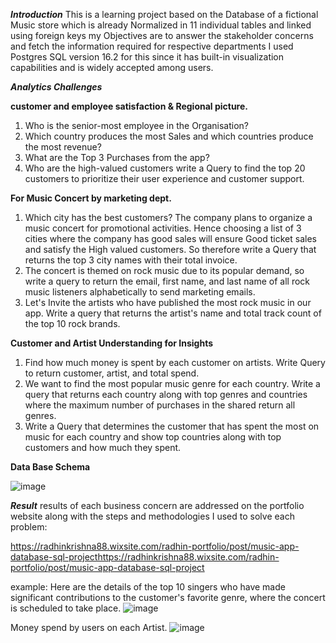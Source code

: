 _**Introduction**_
This is a learning project based on the Database of a fictional Music store which is already Normalized in 11 individual tables and linked using foreign keys my Objectives are to answer the stakeholder concerns and fetch the information required for respective departments
I used Postgres SQL version 16.2 for this since it has built-in visualization capabilities and is widely accepted among users.


_**Analytics Challenges**_

**customer and employee satisfaction & Regional picture.**
1. Who is the senior-most employee in the Organisation?
2. Which country produces the most Sales and which countries produce the most revenue?
3. What are the Top 3 Purchases from the app?
4. Who are the high-valued customers write a Query to find the top 20 customers to prioritize their user experience and customer support.

  
**For Music Concert by marketing dept.**
1. Which city has the best customers? The company plans to organize a music concert for promotional activities. Hence choosing a list of 3 cities where the company has good  sales will ensure  Good ticket sales and satisfy the High valued customers. So therefore write a Query that returns the top 3 city names with their total invoice.
2. The concert is themed on rock music due to its popular demand, so write a query to return the email, first name, and last name of all rock music listeners alphabetically to send marketing emails.
3. Let's Invite the artists who have published the most rock music in our app. Write a query that returns the artist's name and total track count of the top 10 rock brands.


**Customer and Artist Understanding for Insights**
1. Find how much money is spent by each customer on artists. Write Query to return customer, artist, and total spend.
2. We want to find the most popular music genre for each country. Write a query that returns each country along with top genres and countries where the maximum number of purchases in the shared return all genres.
3. Write a Query that determines the customer that has spent the most on music for each country and show top countries along with top customers and how much they spent.


**Data Base Schema**

![image](https://github.com/user-attachments/assets/52eefe17-f333-4a24-b218-a46660d4e505)


_**Result**_
results of each business concern are addressed on the portfolio website along with the steps and methodologies I used to solve each problem:

https://radhinkrishna88.wixsite.com/radhin-portfolio/post/music-app-database-sql-projecthttps://radhinkrishna88.wixsite.com/radhin-portfolio/post/music-app-database-sql-project


example:
Here are the details of the top 10 singers who have made significant contributions to the customer's favorite genre, where the concert is scheduled to take place.
![image](https://github.com/user-attachments/assets/f40f4432-c130-4102-bcf2-e0ac282f6ad3)

Money spend by users on each Artist.
![image](https://github.com/user-attachments/assets/8be15f6a-205e-48a6-9533-54afce1c23a0)



